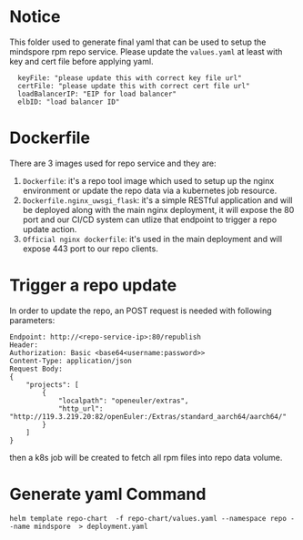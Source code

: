 # Notice
This folder used to generate final yaml that can be used to setup the mindspore rpm repo service.
Please update the `values.yaml` at least with key and cert file before applying yaml.
```$xslt
  keyFile: "please update this with correct key file url"
  certFile: "please update this with correct cert file url"
  loadBalancerIP: "EIP for load balancer"
  elbID: "load balancer ID"
```

# Dockerfile
There are 3 images used for repo service and they are:
1. ``Dockerfile``: it's a repo tool image which used to setup up the nginx environment or update the repo
data via a kubernetes job resource.
2. ``Dockerfile.nginx_uwsgi_flask``: it's a simple RESTful application and will be deployed along with the main nginx
deployment, it will expose the 80 port and our CI/CD system can utlize that endpoint to trigger a repo update action.
3. ``Official nginx dockerfile``: it's used in the main deployment and will expose 443 port to our repo clients.

# Trigger a repo update
In order to update the repo, an POST request is needed with following parameters:
```$xslt
Endpoint: http://<repo-service-ip>:80/republish
Header:
Authorization: Basic <base64<username:password>>
Content-Type: application/json
Request Body:
{
    "projects": [
        {
            "localpath": "openeuler/extras",
            "http_url": "http://119.3.219.20:82/openEuler:/Extras/standard_aarch64/aarch64/"
        }
    ]
}
```
then a k8s job will be created to fetch all rpm files into repo data volume.

# Generate yaml Command
```$xslt
helm template repo-chart  -f repo-chart/values.yaml --namespace repo --name mindspore  > deployment.yaml
```
